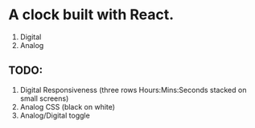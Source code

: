 
# A clock built with React.

1. Digital
2. Analog

## TODO:
1. Digital Responsiveness (three rows Hours:Mins:Seconds stacked on small screens)
2. Analog CSS (black on white)
3. Analog/Digital toggle
